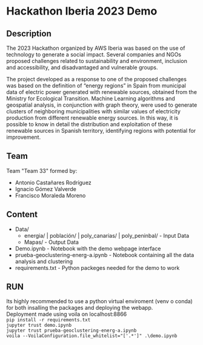 # Hackathon Iberia 2023 Demo

## Description
The 2023 Hackathon organized by AWS Iberia was based on the use of technology to generate a social impact. Several companies and NGOs proposed challenges related to sustainability and environment, inclusion and accessibility, and disadvantaged and vulnerable groups.

The project developed as a response to one of the proposed challenges was based on the definition of “energy regions” in Spain from municipal data of electric power generated with renewable sources, obtained from the Ministry for Ecological Transition. Machine Learning algorithms and geospatial analysis, in conjunction with graph theory, were used to generate clusters of neighboring municipalities with similar values of electricity production from different renewable energy sources. In this way, it is possible to know in detail the distribution and exploitation of these renewable sources in Spanish territory, identifying regions with potential for improvement.

## Team
Team "Team 33" formed by:
* Antonio Castañares Rodríguez
* Ignacio Gómez Valverde
* Francisco Moraleda Moreno

## Content
* Data/
    * energia/ | población/ | poly_canarias/ | poly_peninbal/ - Input Data
    * Mapas/ - Output Data
* Demo.ipynb - Notebook with the demo webpage interface
* prueba-geoclustering-energ-a.ipynb - Notebook containing all the data analysis and clustering
* requirements.txt - Python packeges needed for the demo to work

## RUN
Its highly recommended to use a python virtual enviroment (venv o conda) for both insalling the packages and deploying the webapp.\
Deployment made using voila on localhost:8866\
```pip install -r requirements.txt```\
```jupyter trust demo.ipynb```\
```jupyter trust prueba-geoclustering-energ-a.ipynb```\
```voila --VoilaConfiguration.file_whitelist="['.*']" .\demo.ipynb```
